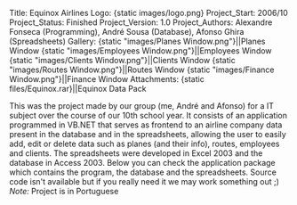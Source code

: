 Title: Equinox Airlines
Logo: {static images/logo.png}
Project_Start: 2006/10
Project_Status: Finished
Project_Version: 1.0
Project_Authors: Alexandre Fonseca (Programming), André Sousa (Database), Afonso Ghira (Spreadsheets)
Gallery:
    {static "images/Planes Window.png"}||Planes Window
    {static "images/Employees Window.png"}||Employees Window
    {static "images/Clients Window.png"}||Clients Window
    {static "images/Routes Window.png"}||Routes Window
    {static "images/Finance Window.png"}||Finance Window
Attachments:
    {static files/Equinox.rar}||Equinox Data Pack


This was the project made by our group (me, André and Afonso) for a IT subject over the course of our 10th school year.
It consists of an application programmed in VB.NET that serves as frontend to an airline company data present in the database and in the spreadsheets, allowing the user to easily add, edit or delete data such as planes (and their info), routes, employees and clients.
The spreadsheets were developed in Excel 2003 and the database in Access 2003.
Below you can check the application package which contains the program, the database and the spreadsheets. Source code isn't available but if you really need it we may work something out ;)
*Note:* Project is in Portuguese
